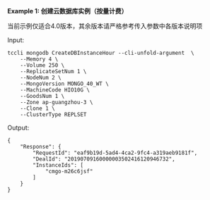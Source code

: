 **Example 1: 创建云数据库实例（按量计费）**

当前示例仅适合4.0版本，其余版本请严格参考传入参数中各版本说明项

Input: 

```
tccli mongodb CreateDBInstanceHour --cli-unfold-argument  \
    --Memory 4 \
    --Volume 250 \
    --ReplicateSetNum 1 \
    --NodeNum 2 \
    --MongoVersion MONGO_40_WT \
    --MachineCode HIO10G \
    --GoodsNum 1 \
    --Zone ap-guangzhou-3 \
    --Clone 1 \
    --ClusterType REPLSET
```

Output: 
```
{
    "Response": {
        "RequestId": "eaf9b19d-5ad4-4ca2-9fc4-a319aeb9181f",
        "DealId": "20190709160000003502416120946732",
        "InstanceIds": [
            "cmgo-m26c6jsf"
        ]
    }
}
```

